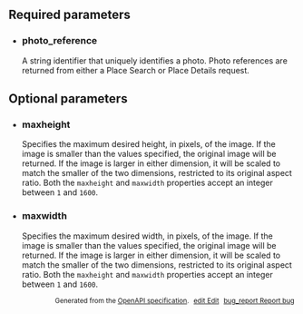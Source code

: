 <!--- This is a generated file, do not edit! -->
<!--- [START maps_http_parameters_placephoto] -->
<h2 id="required-parameters">Required parameters</h2>

-   <h3 id="photo_reference">photo_reference</h3>

    A string identifier that uniquely identifies a photo. Photo references are returned from either a Place Search or Place Details request.

<h2 id="optional-parameters">Optional parameters</h2>

-   <h3 id="maxheight">maxheight</h3>

    Specifies the maximum desired height, in pixels, of the image. If the image is smaller than the values specified, the original image will be returned. If the image is larger in either dimension, it will be scaled to match the smaller of the two dimensions, restricted to its original aspect ratio. Both the `maxheight` and `maxwidth` properties accept an integer between `1` and `1600`.

-   <h3 id="maxwidth">maxwidth</h3>

    Specifies the maximum desired width, in pixels, of the image. If the image is smaller than the values specified, the original image will be returned. If the image is larger in either dimension, it will be scaled to match the smaller of the two dimensions, restricted to its original aspect ratio. Both the `maxheight` and `maxwidth` properties accept an integer between `1` and `1600`.


<p style="text-align: right; font-size: smaller;">Generated from the <a class="gc-analytics-event" data-category="GMP" data-label="openapi-github" href="https://github.com/googlemaps/openapi-specification" title="Google Maps Platform OpenAPI Specification" class="external">OpenAPI specification</a>.
<a class="gc-analytics-event" data-category="GMP" data-label="openapi-github" style="margin-left: 5px;" href="https://github.com/googlemaps/openapi-specification/tree/main/specification/parameters" title="Edit on GitHub"><span class="material-icons">edit</span> Edit</a>
<a class="gc-analytics-event" data-category="GMP" data-label="openapi-github" style="margin-left: 5px;" href="https://github.com/googlemaps/openapi-specification/issues/new?assignees=&labels=type%3A+bug%2C+triage+me&template=bug_report.md&title=[parameters] Bug - /maps/api/place/photo" title="File bug for parameters on GitHub"><span class="material-icons">bug_report</span> Report bug</a>
</p>

<!--- [END maps_http_parameters_placephoto] -->